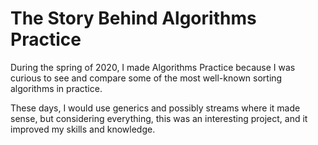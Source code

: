 # The Story Behind Algorithms Practice

During the spring of 2020, I made Algorithms Practice because I was curious to see and compare some of the most well-known sorting algorithms in practice.

These days, I would use generics and possibly streams where it made sense, but considering everything, this was an interesting project, and it improved my skills and knowledge.
